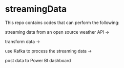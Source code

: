 # streamingData

This repo contains codes that can perform the following: 

streaming data from an open source weather API -> 

transform data -> 

use Kafka to process the streaming data -> 

post data to Power BI dashboard

